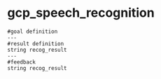 # gcp_speech_recognition

```[SpeechRecog.action]
#goal definition
---
#result definition
string recog_result
---
#feedback
string recog_result
```
